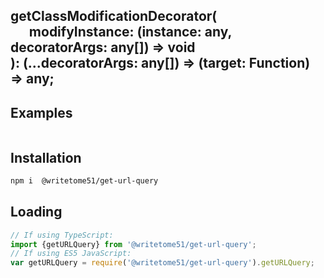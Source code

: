 ## getClassModificationDecorator(<br>&nbsp;&nbsp;&nbsp;&nbsp;&nbsp;&nbsp;modifyInstance: (instance: any, decoratorArgs: any[]) => void<br>): (...decoratorArgs: any[]) => (target: Function) => any;




## Examples

```ts

```

## Installation

```bash
npm i  @writetome51/get-url-query
```

## Loading
```ts
// If using TypeScript:
import {getURLQuery} from '@writetome51/get-url-query';
// If using ES5 JavaScript:
var getURLQuery = require('@writetome51/get-url-query').getURLQuery;
```
